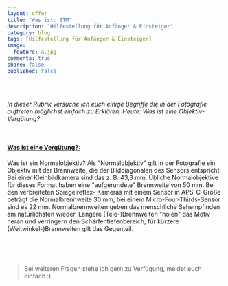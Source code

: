 ```yaml
---
layout: offer
title: "Was ist: STM"
description: "Hilfestellung für Anfänger & Einsteiger"
category: blog
tags: [Hilfestellung für Anfänger & Einsteiger]
image:
  feature: a.jpg
comments: true
share: false
published: false
---
```

 
  


    



*In dieser Rubrik versuche ich euch einige Begriffe die in der Fotografie auftreten möglichst einfach zu Erklären. Heute: Was ist eine Objektiv-Vergütung?* 
 
    









#### <a name="fenced-code-block"><u>Was ist eine Vergütung?:</u></a>

Was ist ein Normalobjektiv?Als "Normalobjektiv" gilt in der Fotografie ein Objektiv mit der Brennweite, die der Bilddiagonalen des Sensors entspricht. Bei einer Kleinbildkamera sind das z. B. 43,3 mm. Übliche Normalobjektive für dieses Format haben eine "aufgerundete" Brennweite von 50 mm. Bei den verbreiteten Spiegelreflex- Kameras mit einem Sensor in APS-C-Größe beträgt die Normalbrennweite 30 mm, bei einem Micro-Four-Thirds-Sensor sind es 22 mm.Normalbrennweiten geben das menschliche Sehempfinden am natürlichsten wieder. Längere (Tele-)Brennweiten "holen" das Motiv heran und verringern den Schärfentiefenbereich, für kürzere (Weitwinkel-)Brennweiten gilt das Gegenteil.



   



 
  


    





> Bei weiteren Fragen stehe ich gern zu Verfügung, meldet euch einfach :)
